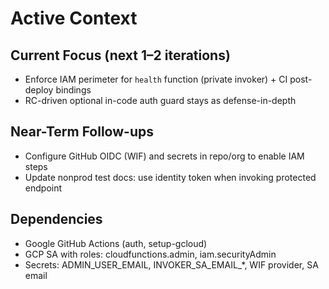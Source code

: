 # Active Context

## Current Focus (next 1–2 iterations)
- Enforce IAM perimeter for `health` function (private invoker) + CI post-deploy bindings
- RC-driven optional in-code auth guard stays as defense-in-depth

## Near-Term Follow-ups
- Configure GitHub OIDC (WIF) and secrets in repo/org to enable IAM steps
- Update nonprod test docs: use identity token when invoking protected endpoint

## Dependencies
- Google GitHub Actions (auth, setup-gcloud)
- GCP SA with roles: cloudfunctions.admin, iam.securityAdmin
- Secrets: ADMIN_USER_EMAIL, INVOKER_SA_EMAIL_*, WIF provider, SA email
